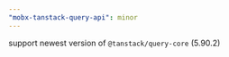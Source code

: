```yaml
---
"mobx-tanstack-query-api": minor
---
```


support newest version of `@tanstack/query-core` (5.90.2)
